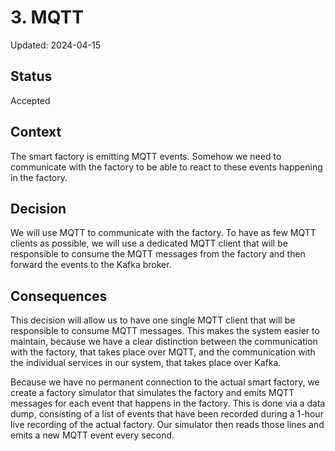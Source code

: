 # 3. MQTT

Updated: 2024-04-15

## Status

Accepted

## Context
The smart factory is emitting MQTT events. Somehow we need to communicate with the factory to be able to 
react to these events happening in the factory.

## Decision
We will use MQTT to communicate with the factory. To have as few MQTT clients as possible, we will use a 
dedicated MQTT client that will be responsible to consume the MQTT messages from the factory and then 
forward the events to the Kafka broker. 


## Consequences
This decision will allow us to have one single MQTT client that will be responsible  to consume MQTT 
messages. This makes the system easier to maintain, because we have a clear distinction between the 
communication with the factory, that takes place over MQTT, and the communication with the individual 
services in our system, that takes place over Kafka.

Because we have no permanent connection to the actual smart factory, we create a factory simulator that 
simulates the factory and emits MQTT messages for each event that happens in the factory. This is done via 
a data dump, consisting of a list of events that have been recorded during a 1-hour live recording of the 
actual factory. Our simulator then reads those lines and emits a new MQTT event every second.
